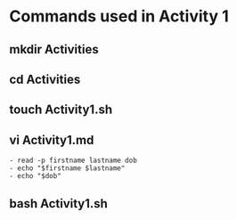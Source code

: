 # Commands used in Activity 1

 ## mkdir Activities
 ## cd Activities
 ## touch Activity1.sh
 ## vi Activity1.md
    - read -p firstname lastname dob
    - echo "$firstname $lastname"
    - echo "$dob"
## bash Activity1.sh    
